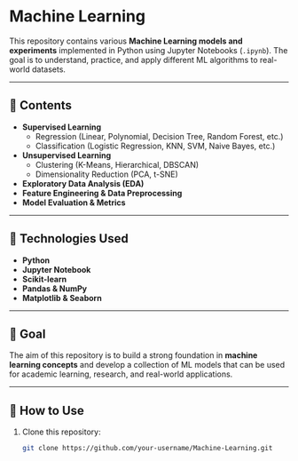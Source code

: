 # Machine Learning  

This repository contains various **Machine Learning models and experiments** implemented in Python using Jupyter Notebooks (`.ipynb`). The goal is to understand, practice, and apply different ML algorithms to real-world datasets.  

---

## 📂 Contents  
- **Supervised Learning**  
  - Regression (Linear, Polynomial, Decision Tree, Random Forest, etc.)  
  - Classification (Logistic Regression, KNN, SVM, Naive Bayes, etc.)  
- **Unsupervised Learning**  
  - Clustering (K-Means, Hierarchical, DBSCAN)  
  - Dimensionality Reduction (PCA, t-SNE)  
- **Exploratory Data Analysis (EDA)**  
- **Feature Engineering & Data Preprocessing**  
- **Model Evaluation & Metrics**  

---

## 🚀 Technologies Used  
- **Python**  
- **Jupyter Notebook**  
- **Scikit-learn**  
- **Pandas & NumPy**  
- **Matplotlib & Seaborn**  

---

## 🎯 Goal  
The aim of this repository is to build a strong foundation in **machine learning concepts** and develop a collection of ML models that can be used for academic learning, research, and real-world applications.  

---

## 📌 How to Use  
1. Clone this repository:  
   ```bash
   git clone https://github.com/your-username/Machine-Learning.git
